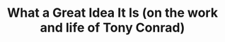 ---
ee_id_thing: '4418'
site: '1'
type: '2'
inv_num: 2017-026
url: 2017-026-what-a-great-idea
title: What a Great Idea It Is (on the work and life of Tony Conrad)
year: '2017'
display_year: '2017'
medium: Essay
dims: ''
pitch: ''
ps: ''
live_url: ''
related: ''
youtube: ''
related_code: ''
imgs: great-idea-2017-026-database-ih--kt4K_1.jpg
subheading: ''
download: great-idea-2017-026-pdf-ih.pdf
add_credit: ''
commission: ''
layout: things-i-made
---